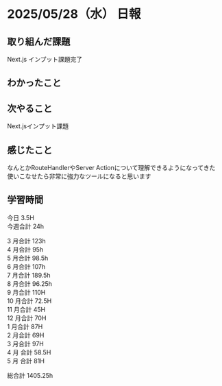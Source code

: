 # 2025/05/28（水） 日報

## 取り組んだ課題
Next.js インプット課題完了

## わかったこと


## 次やること
Next.jsインプット課題

## 感じたこと
なんとかRouteHandlerやServer Actionについて理解できるようになってきた
使いこなせたら非常に強力なツールになると思います

## 学習時間

今日 3.5H
<br />
今週合計 24h
<br />

3 月合計 123h
<br />
4 月合計 95h
<br />
5 月合計 98.5h
<br />
6 月合計 107h
<br />
7 月合計 189.5h
<br />
8 月合計 96.25h
<br />
9 月合計 110H
<br />
10 月合計 72.5H
<br />
11 月合計 45H
<br />
12 月合計 70H
<br />
1 月合計 87H
<br />
2 月合計 69H
<br />
3 月合計 97H
<br />
4 月 合計 58.5H
<br />
5 月 合計 81H

総合計 1405.25h
